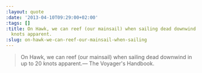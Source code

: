 ```yaml
---
:layout: quote
:date: '2013-04-10T09:29:00+02:00'
:tags: []
:title: On Hawk, we can reef (our mainsail) when sailing dead downwind in up to 20
  knots apparent.
:slug: on-hawk-we-can-reef-our-mainsail-when-sailing
---
```

> On Hawk, we can reef (our mainsail) when sailing dead downwind in up to 20 knots apparent.&#8212; The Voyager's Handbook.
